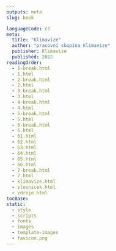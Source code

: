 ```yaml
---
outputs: meta
slug: book

languageCode: cs
meta:
  title: "Klimavize"
  author: "pracovní skupina Klimavize"
  publisher: Klimavize
  published: 2022
readingOrder:
  - 1-break.html
  - 1.html
  - 2-break.html
  - 2.html
  - 3-break.html
  - 3.html
  - 4-break.html
  - 4.html
  - 5-break.html
  - 5.html
  - 6-break.html
  - 6.html
  - 61.html
  - 62.html
  - 63.html
  - 64.html
  - 65.html
  - 66.html
  - 7-break.html
  - 7.html
  - klimavize.html
  - slovnicek.html
  - zdroje.html
tocBase:
static:
  - style
  - scripts
  - fonts
  - images
  - template-images
  - favicon.png
---
```

